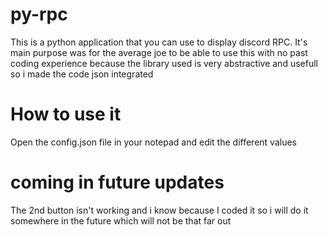 # py-rpc
This is a python application that you can use to display discord RPC. It's main purpose was for the average joe to be able to use this with no past coding experience because the library used is very abstractive and usefull so i made the code json integrated

# How to use it
Open the config.json file in your notepad and edit the different values

# coming in future updates
The 2nd button isn't working and i know because I coded it so i will do it somewhere in the future which will not be that far out
